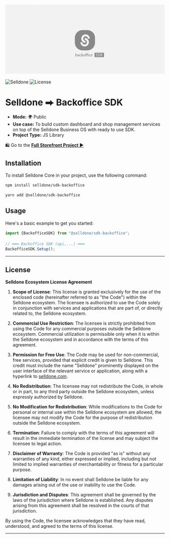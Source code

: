 ![Selldone Official Storefront App](_docs/images/banner-backoffice-sdk.jpg)

![Selldone](https://img.shields.io/badge/type-Selldone-f39f37?style=flat&label=Backoffice&labelColor=%23567&color=%23000)
![License](https://img.shields.io/github/license/selldone/backoffice-sdk.svg)

# Selldone ⮕ Backoffice SDK


* **Mode:** 🌍 Public
* **Use case:** To build custom dashboard and shop management services on top of the Selldone Business OS with ready to use SDK.
* **Project Type:** JS Library

🛍️ Go to the [**Full Storefront Project ▶**](https://github.com/selldone/storefront)

## Installation

To install Selldone Core in your project, use the following command:


```bash
npm install selldone/sdk-backoffice
```
```bash
yarn add @selldone/sdk-backoffice
```

## Usage

Here's a basic example to get you started:

```javascript
import {BackofficeSDK} from "@selldone/sdk-backoffice";

// ━━━ Backoffice SDK (api,...) ━━━
BackofficeSDK.Setup();
```





---

## License
**Selldone Ecosystem License Agreement**

1. **Scope of License**: This license is granted exclusively for the use of the enclosed code (hereinafter referred to as "the Code") within the Selldone ecosystem. The licensee is authorized to use the Code solely in conjunction with services and applications that are part of, or directly related to, the Selldone ecosystem.

2. **Commercial Use Restriction**: The licensee is strictly prohibited from using the Code for any commercial purposes outside the Selldone ecosystem. Commercial utilization is permissible only when it is within the Selldone ecosystem and in accordance with the terms of this agreement.

3. **Permission for Free Use**: The Code may be used for non-commercial, free services, provided that explicit credit is given to Selldone. This credit must include the name "Selldone" prominently displayed on the user interface of the relevant service or application, along with a hyperlink to [selldone.com](https://selldone.com).

4. **No Redistribution**: The licensee may not redistribute the Code, in whole or in part, to any third party outside the Selldone ecosystem, unless expressly authorized by Selldone.

5. **No Modification for Redistribution**: While modifications to the Code for personal or internal use within the Selldone ecosystem are allowed, the licensee may not modify the Code for the purpose of redistribution outside the Selldone ecosystem.

6. **Termination**: Failure to comply with the terms of this agreement will result in the immediate termination of the license and may subject the licensee to legal action.

7. **Disclaimer of Warranty**: The Code is provided "as is" without any warranties of any kind, either expressed or implied, including but not limited to implied warranties of merchantability or fitness for a particular purpose.

8. **Limitation of Liability**: In no event shall Selldone be liable for any damages arising out of the use or inability to use the Code.

9. **Jurisdiction and Disputes**: This agreement shall be governed by the laws of the jurisdiction where Selldone is established. Any disputes arising from this agreement shall be resolved in the courts of that jurisdiction.

By using the Code, the licensee acknowledges that they have read, understood, and agreed to the terms of this license.

---